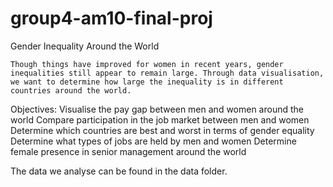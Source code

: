 # group4-am10-final-proj

Gender Inequality Around the World

	Though things have improved for women in recent years, gender inequalities still appear to remain large. Through data visualisation, we want to determine how large the inequality is in different countries around the world. 

Objectives: 
Visualise the pay gap between men and women around the world
Compare participation in the job market between men and women 
Determine which countries are best and worst in terms of gender equality 
Determine what types of jobs are held by men and women 
Determine female presence in senior management around the world 

The data we analyse can be found in the data folder. 
